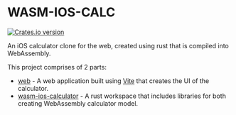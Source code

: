 # WASM-IOS-CALC

<a href="https://wasm-ios-calc.netlify.app/"><img src="https://img.shields.io/website-up-down-green-red/http/wasm-ios-calc.netlify.app?style=flat-square" alt="Crates.io version" /></a>

An iOS calculator clone for the web, created using rust that is compiled into WebAssembly.

This project comprises of 2 parts: 
- [web](/web/) - A web application built using [Vite](https://vitejs.dev/) that creates the UI of the calculator.
- [wasm-ios-calculator](/wasm-ios-calculator/) - A rust workspace that includes libraries for both creating WebAssembly calculator model.

